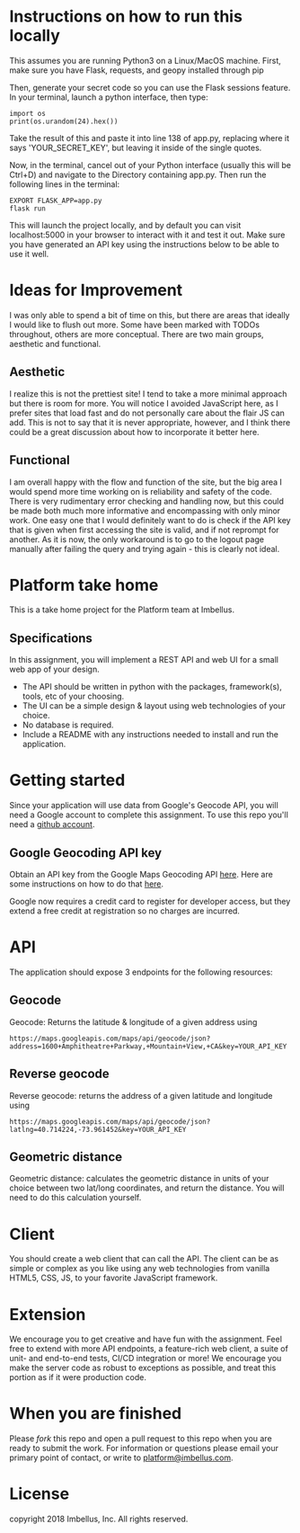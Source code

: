 # Instructions on how to run this locally

This assumes you are running Python3 on a Linux/MacOS machine.
First, make sure you have Flask, requests, and geopy installed through pip

Then, generate your secret code so you can use the Flask sessions feature.
In your terminal, launch a python interface, then type:
```
import os
print(os.urandom(24).hex())
```

Take the result of this and paste it into line 138 of app.py, replacing where it says 'YOUR_SECRET_KEY', but leaving it inside of the single quotes.

Now, in the terminal, cancel out of your Python interface (usually this will be Ctrl+D) and navigate to the Directory containing app.py. Then run the following lines in the terminal:
```
EXPORT FLASK_APP=app.py
flask run
```

This will launch the project locally, and by default you can visit localhost:5000 in your browser to interact with it and test it out. Make sure you have generated an API key using the instructions below to be able to use it well.

# Ideas for Improvement

I was only able to spend a bit of time on this, but there are areas that ideally I would like to flush out more. Some have been marked with TODOs throughout, others are more conceptual. There are two main groups, aesthetic and functional.

## Aesthetic

I realize this is not the prettiest site! I tend to take a more minimal approach but there is room for more. You will notice I avoided JavaScript here, as I prefer sites that load fast and do not personally care about the flair JS can add. This is not to say that it is never appropriate, however, and I think there could be a great discussion about how to incorporate it better here.

## Functional

I am overall happy with the flow and function of the site, but the big area I would spend more time working on is reliability and safety of the code. There is very rudimentary error checking and handling now, but this could be made both much more informative and encompassing with only minor work. One easy one that I would definitely want to do is check if the API key that is given when first accessing the site is valid, and if not reprompt for another. As it is now, the only workaround is to go to the logout page manually after failing the query and trying again - this is clearly not ideal.





# Platform take home
This is a take home project for the Platform team at Imbellus.

## Specifications
In this assignment, you will implement a REST API and web UI for a small web app of your design. 
* The API should be written in python with the packages, framework(s), tools, etc
of your choosing.
* The UI can be a simple design & layout using web technologies of your choice.
* No database is required.
* Include a README with any instructions needed to install and run the
  application.

# Getting started
Since your application will use data from Google's Geocode API, you will need a Google account to complete this assignment.
To use this repo you'll need a [github account](https://www.github.com).

## Google Geocoding API key
Obtain an API key from the Google Maps Geocoding API [here](https://developers.google.com/maps/documentation/geocoding/intro).
Here are some instructions on how to do that [here](https://support.google.com/googleapi/answer/6158862?hl=en).

Google now requires a credit card to register for developer access, but they extend a free credit at registration so no charges are incurred. 

# API
The application should expose 3 endpoints for the following resources:
## Geocode
Geocode: Returns the latitude & longitude of a given address using

`https://maps.googleapis.com/maps/api/geocode/json?address=1600+Amphitheatre+Parkway,+Mountain+View,+CA&key=YOUR_API_KEY`

## Reverse geocode
Reverse geocode: returns the address of a given latitude and longitude using

`https://maps.googleapis.com/maps/api/geocode/json?latlng=40.714224,-73.961452&key=YOUR_API_KEY`

## Geometric distance
Geometric distance: calculates the geometric distance in units of your choice between two lat/long coordinates, and return the distance.
You will need to do this calculation yourself.

# Client
You should create a web client that can call the API. The client can be as simple or complex as you like
using any web technologies from vanilla HTML5, CSS, JS, to your favorite JavaScript framework.

# Extension
We encourage you to get creative and have fun with the assignment. Feel free to extend with more API endpoints, a feature-rich web client, a suite of unit- and end-to-end tests, CI/CD integration or more! We encourage you make the server code as robust to exceptions as possible, and treat this portion as if it were production code.

# When you are finished
Please *fork* this repo and open a pull request to this repo when you are ready to submit the work. 
For information or questions please email your primary point of contact, or
write to platform@imbellus.com.

# License
copyright 2018 Imbellus, Inc. All rights reserved.
